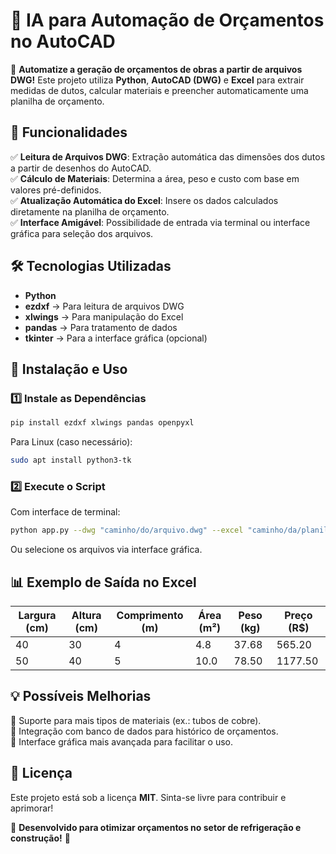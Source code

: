 # **📐 IA para Automação de Orçamentos no AutoCAD** 
 

🚀 **Automatize a geração de orçamentos de obras a partir de arquivos DWG!** Este projeto utiliza **Python**, **AutoCAD (DWG)** e **Excel** para extrair medidas de dutos, calcular materiais e preencher automaticamente uma planilha de orçamento.  

## **📌 Funcionalidades**  
✅ **Leitura de Arquivos DWG**: Extração automática das dimensões dos dutos a partir de desenhos do AutoCAD.  
✅ **Cálculo de Materiais**: Determina a área, peso e custo com base em valores pré-definidos.  
✅ **Atualização Automática do Excel**: Insere os dados calculados diretamente na planilha de orçamento.  
✅ **Interface Amigável**: Possibilidade de entrada via terminal ou interface gráfica para seleção dos arquivos.  

## **🛠 Tecnologias Utilizadas**  
- **Python**  
- **ezdxf** → Para leitura de arquivos DWG  
- **xlwings** → Para manipulação do Excel  
- **pandas** → Para tratamento de dados  
- **tkinter** → Para a interface gráfica (opcional)  

## **🚀 Instalação e Uso**  

### **1️⃣ Instale as Dependências**  
```bash
pip install ezdxf xlwings pandas openpyxl
```
Para Linux (caso necessário):  
```bash
sudo apt install python3-tk
```

### **2️⃣ Execute o Script**
Com interface de terminal:  
```bash
python app.py --dwg "caminho/do/arquivo.dwg" --excel "caminho/da/planilha.xlsx"
```
Ou selecione os arquivos via interface gráfica.  

## **📊 Exemplo de Saída no Excel**  

| Largura (cm) | Altura (cm) | Comprimento (m) | Área (m²) | Peso (kg) | Preço (R$) |
|-------------|-------------|----------------|-----------|-----------|-----------|
| 40         | 30         | 4              | 4.8       | 37.68     | 565.20    |
| 50         | 40         | 5              | 10.0      | 78.50     | 1177.50   |

## **💡 Possíveis Melhorias**  
📌 Suporte para mais tipos de materiais (ex.: tubos de cobre).  
📌 Integração com banco de dados para histórico de orçamentos.  
📌 Interface gráfica mais avançada para facilitar o uso.  

## **📜 Licença**  
Este projeto está sob a licença **MIT**. Sinta-se livre para contribuir e aprimorar!  

👷 **Desenvolvido para otimizar orçamentos no setor de refrigeração e construção!** 🚀